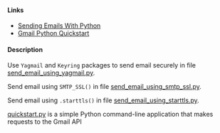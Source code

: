 #### Links
   * [Sending Emails With Python](https://realpython.com/python-send-email)
   * [Gmail Python Quickstart](https://developers.google.com/gmail/api/quickstart/python)

#### Description

Use `Yagmail` and `Keyring` packages to send email securely in file
[send_email_using_yagmail.py](send_email_using_yagmail.py).

Send email using `SMTP_SSL()` in file
[send_email_using_smtp_ssl.py](send_email_using_smtp_ssl.py).

Send email using `.starttls()` in file
[send_email_using_starttls.py](send_email_using_starttls.py).

[quickstart.py](quickstart/quickstart.py) is a simple Python command-line
application that makes requests to the Gmail API

